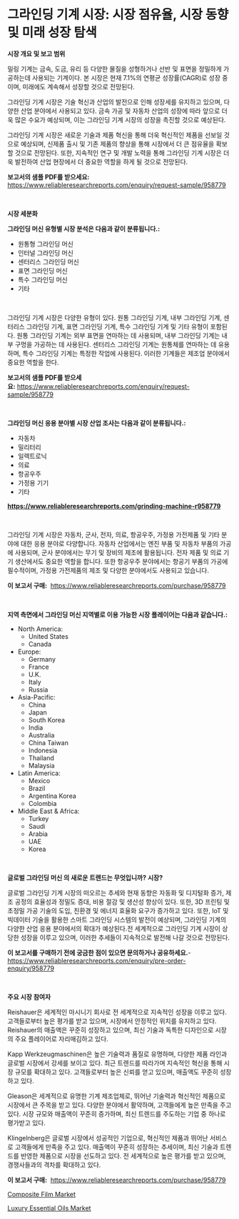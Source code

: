 <p><h1>그라인딩 기계 시장: 시장 점유율, 시장 동향 및 미래 성장 탐색</h1></p><p><strong>시장 개요 및 보고 범위</strong></p>
<p><p>밀링 기계는 금속, 도금, 유리 등 다양한 물질을 성형하거나 선반 및 표면을 정밀하게 가공하는데 사용되는 기계이다. 본 시장은 현재 7.1%의 연평균 성장률(CAGR)로 성장 중이며, 미래에도 계속해서 성장할 것으로 전망된다.</p><p>그라인딩 기계 시장은 기술 혁신과 산업의 발전으로 인해 성장세를 유지하고 있으며, 다양한 산업 분야에서 사용되고 있다. 금속 가공 및 자동차 산업의 성장에 따라 앞으로 더욱 많은 수요가 예상되며, 이는 그라인딩 기계 시장의 성장을 촉진할 것으로 예상된다.</p><p>그라인딩 기계 시장은 새로운 기술과 제품 혁신을 통해 더욱 혁신적인 제품을 선보일 것으로 예상되며, 신제품 출시 및 기존 제품의 향상을 통해 시장에서 더 큰 점유율을 확보할 것으로 전망된다. 또한, 지속적인 연구 및 개발 노력을 통해 그라인딩 기계 시장은 더욱 발전하여 산업 현장에서 더 중요한 역할을 하게 될 것으로 전망된다.</p></p>
<p><strong>보고서의 샘플 PDF를 받으세요:</strong> <a href="https://www.reliableresearchreports.com/enquiry/request-sample/958779">https://www.reliableresearchreports.com/enquiry/request-sample/958779</a></p>
<p>&nbsp;</p>
<p><strong>시장 세분화</strong></p>
<p><strong>그라인딩 머신 유형별 시장 분석은 다음과 같이 분류됩니다.:</strong></p>
<p><ul><li>원통형 그라인딩 머신</li><li>인터널 그라인딩 머신</li><li>센터리스 그라인딩 머신</li><li>표면 그라인딩 머신</li><li>특수 그라인딩 머신</li><li>기타</li></ul></p>
<p>&nbsp;</p>
<p><p>그라인딩 기계 시장은 다양한 유형이 있다. 원통 그라인딩 기계, 내부 그라인딩 기계, 센터리스 그라인딩 기계, 표면 그라인딩 기계, 특수 그라인딩 기계 및 기타 유형이 포함된다. 원통 그라인딩 기계는 외부 표면을 연마하는 데 사용되며, 내부 그라인딩 기계는 내부 구멍을 가공하는 데 사용된다. 센터리스 그라인딩 기계는 원통체를 연마하는 데 유용하며, 특수 그라인딩 기계는 특정한 작업에 사용된다. 이러한 기계들은 제조업 분야에서 중요한 역할을 한다.</p></p>
<p><strong>보고서의 샘플 PDF를 받으세요:</strong>&nbsp;<a href="https://www.reliableresearchreports.com/enquiry/request-sample/958779">https://www.reliableresearchreports.com/enquiry/request-sample/958779</a></p>
<p>&nbsp;</p>
<p><strong> 그라인딩 머신 응용 분야별 시장 산업 조사는 다음과 같이 분류됩니다.:</strong></p>
<p><ul><li>자동차</li><li>밀리터리</li><li>일렉트로닉</li><li>의료</li><li>항공우주</li><li>가정용 기기</li><li>기타</li></ul></p>
<p><strong><a href="https://www.reliableresearchreports.com/grinding-machine-r958779">https://www.reliableresearchreports.com/grinding-machine-r958779</a></strong></p>
<p>&nbsp;</p>
<p><p>그라인딩 기계 시장은 자동차, 군사, 전자, 의료, 항공우주, 가정용 가전제품 및 기타 분야에 대한 응용 분야로 다양합니다. 자동차 산업에서는 엔진 부품 및 자동차 부품의 가공에 사용되며, 군사 분야에서는 무기 및 장비의 제조에 활용됩니다. 전자 제품 및 의료 기기 생산에서도 중요한 역할을 합니다. 또한 항공우주 분야에서는 항공기 부품의 가공에 필수적이며, 가정용 가전제품의 제조 및 다양한 분야에서도 사용되고 있습니다.</p></p>
<p><strong>이 보고서 구매:</strong>&nbsp; <a href="https://www.reliableresearchreports.com/purchase/958779">https://www.reliableresearchreports.com/purchase/958779</a></p>
<p>&nbsp;</p>
<p><strong>지역 측면에서 그라인딩 머신 지역별로 이용 가능한 시장 플레이어는 다음과 같습니다.:</strong></p>
<p><ul>
    <li>
        North America:
        <ul>
            <li>United States</li>
            <li>Canada</li>
        </ul>
    </li>
    <li>
        Europe:
        <ul>
            <li>Germany</li>
            <li>France</li>
            <li>U.K.</li>
            <li>Italy</li>
            <li>Russia</li>
        </ul>
    </li>
    <li>
        Asia-Pacific:
        <ul>
            <li>China</li>
            <li>Japan</li>
            <li>South Korea</li>
            <li>India</li>
            <li>Australia</li>
            <li>China Taiwan</li>
            <li>Indonesia</li>
            <li>Thailand</li>
            <li>Malaysia</li>
        </ul>
    </li>
    <li>
        Latin America:
        <ul>
            <li>Mexico</li>
            <li>Brazil</li>
            <li>Argentina Korea</li>
            <li>Colombia</li>
        </ul>
    </li>
    <li>
        Middle East & Africa:
        <ul>
            <li>Turkey</li>
            <li>Saudi</li>
            <li>Arabia</li>
            <li>UAE</li>
            <li>Korea</li>
        </ul>
    </li>
    </ul></p>
<p>&nbsp;</p>
<p><strong>글로벌 그라인딩 머신 의 새로운 트렌드는 무엇입니까? 시장?</strong></p>
<p><p>글로벌 그라인딩 기계 시장의 떠오르는 추세와 현재 동향은 자동화 및 디지털화 증가, 제조 공정의 효율성과 정밀도 증대, 비용 절감 및 생산성 향상이 있다. 또한, 3D 프린팅 및 초정밀 가공 기술의 도입, 친환경 및 에너지 효율화 요구가 증가하고 있다. 또한, IoT 및 빅데이터 기술을 활용한 스마트 그라인딩 시스템의 발전이 예상되며, 그라인딩 기계의 다양한 산업 응용 분야에서의 확대가 예상된다.전 세계적으로 그라인딩 기계 시장이 상당한 성장을 이루고 있으며, 이러한 추세들이 지속적으로 발전해 나갈 것으로 전망된다.</p></p>
<p><strong>이 보고서를 구매하기 전에 궁금한 점이 있으면 문의하거나 공유하세요.</strong>- <a href="https://www.reliableresearchreports.com/enquiry/pre-order-enquiry/958779">https://www.reliableresearchreports.com/enquiry/pre-order-enquiry/958779</a></p>
<p>&nbsp;</p>
<p><strong>주요 시장 참여자</strong></p>
<p><p>Reishauer은 세계적인 마시니기 회사로 전 세계적으로 지속적인 성장을 이루고 있다. 고객들로부터 높은 평가를 받고 있으며, 시장에서 안정적인 위치를 유지하고 있다. Reishauer의 매출액은 꾸준히 성장하고 있으며, 최신 기술과 독특한 디자인으로 시장의 주요 플레이어로 자리매김하고 있다.</p><p>Kapp Werkzeugmaschinen은 높은 기술력과 품질로 유명하며, 다양한 제품 라인과 글로벌 시장에서 강세를 보이고 있다. 최근 트렌드를 따라가며 지속적인 혁신을 통해 시장 규모를 확대하고 있다. 고객들로부터 높은 신뢰를 얻고 있으며, 매출액도 꾸준히 성장하고 있다.</p><p>Gleason은 세계적으로 유명한 기계 제조업체로, 뛰어난 기술력과 혁신적인 제품으로 시장에서 큰 주목을 받고 있다. 다양한 분야에서 활약하며, 고객들에게 높은 만족을 주고 있다. 시장 규모와 매출액이 꾸준히 증가하며, 최신 트렌드를 주도하는 기업 중 하나로 평가받고 있다.</p><p>Klingelnberg은 글로벌 시장에서 성공적인 기업으로, 혁신적인 제품과 뛰어난 서비스로 고객들에게 만족을 주고 있다. 매출액이 꾸준히 성장하는 추세이며, 최신 기술과 트렌드를 반영한 제품으로 시장을 선도하고 있다. 전 세계적으로 높은 평가를 받고 있으며, 경쟁사들과의 격차를 확대하고 있다.</p></p>
<p><strong>이 보고서 구매:</strong>&nbsp;&nbsp;<a href="https://www.reliableresearchreports.com/purchase/958779">https://www.reliableresearchreports.com/purchase/958779</a></p>
<p><p><a href="https://confirmed-shield-e13.notion.site/Global-Composite-Film-Market-by-Types-Applications-and-Major-Players-with-Regional-Growth-Rate-An-df58b6e119c74ebfbb4c4afd9ab53b9f">Composite Film Market</a></p><p><a href="https://funky-papaya-cf4.notion.site/Global-Luxury-Essential-Oils-Market-Size-and-Market-Trends-Insights-and-Projections-from-2024-to-20-3c78606ae20844e0912a16017f081e7d">Luxury Essential Oils Market</a></p></p>